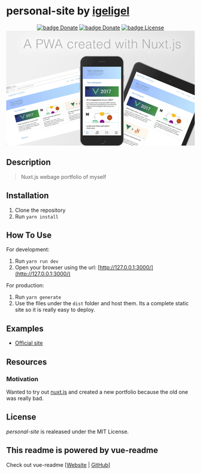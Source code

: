 # personal-site by <a href="https://github.com/igeligel">igeligel</a>

<div align="center"> <a href="https://www.paypal.me/kevinpeters96/1"><img src="https://img.shields.io/badge/Donate-Paypal-003087.svg?style=flat" alt="badge Donate" /></a> <a href="https://steamcommunity.com/tradeoffer/new/?partner=68364320&token=CzTCv8JM"><img src="https://img.shields.io/badge/Donate-Steam-000000.svg?style=flat" alt="badge Donate" /></a> <a href="https://github.com/igeligel/personal-site/blob/master/LICENSE"><img src="https://img.shields.io/badge/License-MIT-1da1f2.svg?style=flat" alt="badge License" /></a> </div>

<div style="text-align:center"><img src ="./docs/banner.png" /></div>

## Description

> Nuxt.js webage portfolio of myself

## Installation

1.  Clone the repository
1.  Run `yarn install`

## How To Use

For development:

1.  Run `yarn run dev`
1.  Open your browser using the url: [http://127.0.0.1:3000/](http://127.0.0.1:3000/)

For production:

1.  Run `yarn generate`
1.  Use the files under the `dist` folder and host them. Its a complete static site so it is really easy to deploy.

## Examples

* [Official site](https://www.kevinpeters.net/)

## Resources

### Motivation

Wanted to try out [nuxt.js](https://nuxtjs.org/) and created a new portfolio because the old one was really bad.

## License

_personal-site_ is realeased under the MIT License.

## This readme is powered by vue-readme

Check out vue-readme [[Website](https://igeligel.github.io/vue-readme) | [GitHub](https://github.com/igeligel/vue-readme)]
